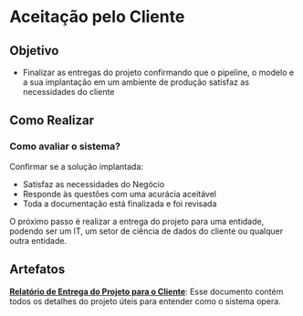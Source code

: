# Aceitação pelo Cliente

## Objetivo
* Finalizar as entregas do projeto confirmando que o pipeline, o modelo e a sua implantação em um ambiente de produção 
satisfaz as necessidades do cliente 

## Como Realizar

### Como avaliar o sistema?
Confirmar se a solução implantada:
- Satisfaz as necessidades do Negócio
- Responde às questões com uma acurácia aceitável 
- Toda a documentação está finalizada e foi revisada

O próximo passo é realizar a entrega do projeto para uma entidade, podendo ser um IT, um setor de ciência de dados 
do cliente ou qualquer outra entidade.


## Artefatos 
[**Relatório de Entrega do Projeto para o Cliente**](https://github.com/maetthil/TDSPTemplatePtBr/blob/master/Docs/Project/Relat%C3%B3rio%20de%20Entrega.md): 
Esse documento contém todos os detalhes do projeto úteis para entender como o sistema opera.